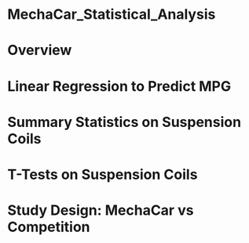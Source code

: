 # MechaCar_Statistical_Analysis
# Overview
# Linear Regression to Predict MPG
# Summary Statistics on Suspension Coils
# T-Tests on Suspension Coils
# Study Design: MechaCar vs Competition
